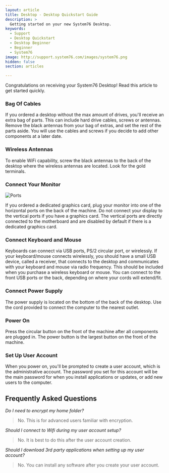 ```yaml
---
layout: article
title: Desktop - Desktop Quickstart Guide
description: >
  Getting started on your new System76 Desktop.
keywords:
  - Support
  - Desktop Quickstart
  - Desktop Beginner
  - Beginner
  - System76
image: http://support.system76.com/images/system76.png
hidden: false
section: articles

---
```

Congratulations on receiving your System76 Desktop! Read this article to get started quickly.

### Bag Of Cables

If you ordered a desktop without the max amount of drives, you'll receive an extra bag of parts. This can include hard drive cables, screws or antennas. Remove the black antennas from your bag of extras, and set the rest of the parts aside. You will use the cables and screws if you decide to add other components at a later date.

### Wireless Antennas

To enable WiFi capability, screw the black antennas to the back of the desktop where the wireless antennas are located.  Look for the gold terminals.

### Connect Your Monitor

![Ports](/images/desktop-quickstart/back_desktopdiagram.jpg)

If you ordered a dedicated graphics card, plug your monitor into one of the horizontal ports on the back of the machine. Do not connect your display to the vertical ports if you have a graphics card. The vertical ports are directly connected to the motherboard and are disabled by default if there is a dedicated graphics card.

### Connect Keyboard and Mouse

Keyboards can connect via USB ports, PS/2 circular port, or wirelessly. If your keyboard/mouse connects wirelessly, you should have a small USB device, called a receiver, that connects to the desktop and communicates with your keyboard and mouse via radio frequency. This should be included when you purchase a wireless keyboard or mouse. You can connect to the front USB ports or the back, depending on where your cords will extend/fit.

### Connect Power Supply

The power supply is located on the bottom of the back of the desktop. Use the cord provided to connect the computer to the nearest outlet.

### Power On

Press the circular button on the front of the machine after all components are plugged in. The power button is the largest button on the front of the machine.

### Set Up User Account

When you power on, you'll be prompted to create a user account, which is the administrative account. The password you set for this account will be the main password for when you install applications or updates, or add new users to the computer. 

## Frequently Asked Questions

*Do I need to encrypt my home folder?*

> No. This is for advanced users familiar with encryption.

*Should I connect to Wifi during my user account setup?*

> No. It is best to do this after the user account creation.

*Should I download 3rd party applications when setting up my user account?*

> No. You can install any software after you create your user account.
